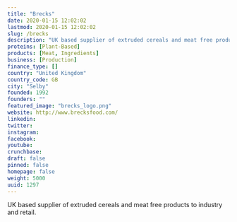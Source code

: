 ```yaml
---
title: "Brecks"
date: 2020-01-15 12:02:02
lastmod: 2020-01-15 12:02:02
slug: /brecks
description: "UK based supplier of extruded cereals and meat free products to industry and retail."
proteins: [Plant-Based]
products: [Meat, Ingredients]
business: [Production]
finance_type: []
country: "United Kingdom"
country_code: GB
city: "Selby"
founded: 1992
founders: ""
featured_image: "brecks_logo.png"
website: http://www.brecksfood.com/
linkedin: 
twitter: 
instagram: 
facebook: 
youtube: 
crunchbase: 
draft: false
pinned: false
homepage: false
weight: 5000
uuid: 1297
---
```

UK based supplier of extruded cereals and meat free products to industry and retail.
